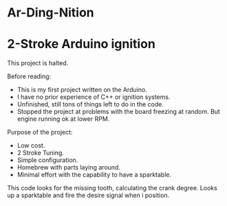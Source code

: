 # Ar-Ding-Nition
# 2-Stroke Arduino ignition
This project is halted.


Before reading:
- This is my first project written on the Arduino.
- I have no prior experience of C++ or ignition systems.
- Unfinished, still tons of things left to do in the code.
- Stopped the project at problems with the board freezing at random. But engine running ok at lower RPM.

Purpose of the project:
- Low cost.
- 2 Stroke Tuning.
- Simple configuration.
- Homebrew with parts laying around.
- Minimal effort with the capability to have a sparktable.


This code looks for the missing tooth, calculating the crank degree. Looks up a sparktable and fire the desire signal when i position.


